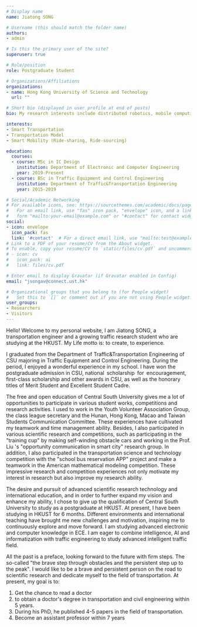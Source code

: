 ```yaml
---
# Display name
name: Jiatong SONG

# Username (this should match the folder name)
authors:
- admin

# Is this the primary user of the site?
superuser: true

# Role/position
role: Postgraduate Student

# Organizations/Affiliations
organizations:
- name: Hong Kong University of Science and Technology
  url: ""

# Short bio (displayed in user profile at end of posts)
bio: My research interests include distributed robotics, mobile computing and programmable matter.

interests:
- Smart Transportation
- Transportation Model
- Smart Mobility (Ride-sharing, Ride-sourcing)

education:
  courses:
  - course: MSc in IC Design
    institution: Department of Electronic and Computer Engineering 
    year: 2019-Present
  - course: BSc in Traffic Equipment and Control Engineering
    institution: Department of Traffic&Transportation Engineering
    year: 2015-2019

# Social/Academic Networking
# For available icons, see: https://sourcethemes.com/academic/docs/page-builder/#icons
#   For an email link, use "fas" icon pack, "envelope" icon, and a link in the
#   form "mailto:your-email@example.com" or "#contact" for contact widget.
social:
- icon: envelope
  icon_pack: fas
  link: '#contact'  # For a direct email link, use "mailto:test@example.org".
# Link to a PDF of your resume/CV from the About widget.
# To enable, copy your resume/CV to `static/files/cv.pdf` and uncomment the lines below.
# - icon: cv
#   icon_pack: ai
#   link: files/cv.pdf

# Enter email to display Gravatar (if Gravatar enabled in Config)
email: "jsongav@connect.ust.hk"

# Organizational groups that you belong to (for People widget)
#   Set this to `[]` or comment out if you are not using People widget.
user_groups:
- Researchers
- Visitors
---
```

Hello! Welcome to my personal website, I am Jiatong SONG, a transportation engineer and a growing traffic research student who are studying at the HKUST. My Life motto is: to create, to experience.

I graduated from the Department of Traffic&Transportation Engineering of CSU majoring in Traffic Equipment and Control Engineering. During the period, I enjoyed a wonderful experience in my school. I have won the postgraduate admission in CSU, national scholarship for encouragement, first-class scholarship and other awards in CSU, as well as the honorary titles of Merit Student and Excellent Student Cadre.

The free and open education of Central South University gives me a lot of opportunities to participate in various student works, competitions and research activities. I used to work in the Youth Volunteer Association Group, the class league secretary and the Hunan, Hong Kong, Macao and Taiwan Students Communication Committee. These experiences have cultivated my teamwork and time management ability. Besides, I also participated in various scientific research and competitions, such as participating in the "training cup" by making self-winding obstacle cars and working in the Prof. Liu 's "opportunity communication in smart city" research group. In addition, I also participated in the transportation science and technology competition with the "school bus reservation APP" project and make a teamwork in the American mathematical modeling competition. These impressive research and competition experiences not only motivate my interest in research but also improve my research ability.

The desire and pursuit of advanced scientific research technology and international education, and in order to further expand my vision and enhance my ability, I chose to give up the qualification of Central South University to study as a postgraduate at HKUST.  At present, I have been studying in HKUST for 6 months. Different environments and international teaching have brought me new challenges and motivation, inspiring me to continuously explore and move forward.  I am studying advanced electronic and computer knowledge in ECE.  I am eager to combine intelligence, AI and informatization with traffic engineering to study advanced intelligent traffic field.

All the past is a preface, looking forward to the future with firm steps. The so-called "the brave step through obstacles and the persistent step up to the peak". I would like to be a brave and persistent person on the road to scientific research and dedicate myself to the field of transportation.  At present, my goal is to:
1) Get the chance to read a doctor
2) to obtain a doctor's degree in transportation and civil engineering within 5 years.
3) During his PhD, he published 4-5 papers in the field of transportation.
4) Become an assistant professor within 7 years
